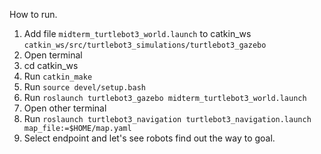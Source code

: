 How to run.
1. Add file `midterm_turtlebot3_world.launch` to catkin_ws `catkin_ws/src/turtlebot3_simulations/turtlebot3_gazebo`
2. Open terminal
3. cd catkin_ws
4. Run `catkin_make`
5. Run `source devel/setup.bash`
6. Run `roslaunch turtlebot3_gazebo midterm_turtlebot3_world.launch`
7. Open other terminal
8. Run `roslaunch turtlebot3_navigation turtlebot3_navigation.launch map_file:=$HOME/map.yaml`
9. Select endpoint and let's see robots find out the way to goal.
	
	

